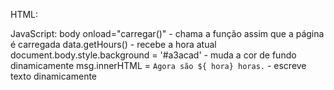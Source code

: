 HTML:

JavaScript:
 body onload="carregar()" - chama a função assim que a página é carregada
 data.getHours() - recebe a hora atual
 document.body.style.background = '#a3acad' - muda a cor de fundo dinamicamente
 msg.innerHTML = `Agora são ${ hora} horas.` - escreve texto dinamicamente